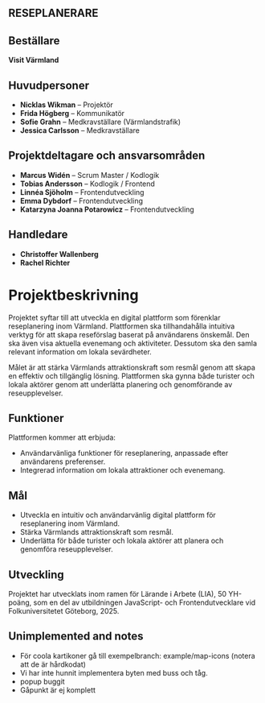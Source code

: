 ## RESEPLANERARE

## Beställare

**Visit Värmland**

## Huvudpersoner

- **Nicklas Wikman** – Projektör
- **Frida Högberg** – Kommunikatör
- **Sofie Grahn** – Medkravställare (Värmlandstrafik)
- **Jessica Carlsson** – Medkravställare

## Projektdeltagare och ansvarsområden

- **Marcus Widén** – Scrum Master / Kodlogik
- **Tobias Andersson** – Kodlogik / Frontend
- **Linnéa Sjöholm** – Frontendutveckling
- **Emma Dybdorf** – Frontendutveckling
- **Katarzyna Joanna Potarowicz** – Frontendutveckling

## Handledare

- **Christoffer Wallenberg**
- **Rachel Richter**

# Projektbeskrivning

Projektet syftar till att utveckla en digital plattform som förenklar reseplanering inom Värmland. Plattformen ska tillhandahålla intuitiva verktyg för att skapa reseförslag baserat på användarens önskemål. Den ska även visa aktuella evenemang och aktiviteter. Dessutom ska den samla relevant information om lokala sevärdheter.

Målet är att stärka Värmlands attraktionskraft som resmål genom att skapa en effektiv och tillgänglig lösning. Plattformen ska gynna både turister och lokala aktörer genom att underlätta planering och genomförande av reseupplevelser.

## Funktioner

Plattformen kommer att erbjuda:

- Användarvänliga funktioner för reseplanering, anpassade efter användarens preferenser.
- Integrerad information om lokala attraktioner och evenemang.

## Mål

- Utveckla en intuitiv och användarvänlig digital plattform för reseplanering inom Värmland.
- Stärka Värmlands attraktionskraft som resmål.
- Underlätta för både turister och lokala aktörer att planera och genomföra reseupplevelser.

## Utveckling

Projektet har utvecklats inom ramen för Lärande i Arbete (LIA), 50 YH-poäng, som en del av utbildningen JavaScript- och Frontendutvecklare vid Folkuniversitetet Göteborg, 2025.

## Unimplemented and notes

- För coola kartikoner gå till exempelbranch: example/map-icons (notera att de är hårdkodat)
- Vi har inte hunnit implementera byten med buss och tåg.
- popup buggit
- Gåpunkt är ej komplett
